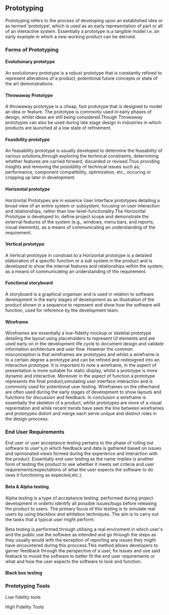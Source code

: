 ## Prototyping

Prototyping refers to the process of developing upon an established idea or as termed ‘prototype’, which is used as an early representation of part or all of an interactive system. Essentially a prototype is a tangible model I.e. an early example in which a new working product can be derived.

### Forms of Prototyping

#### Evolutionary prototype

An evolutionary prototype is a robust prototype that is constantly refined to represent alterations of a product, potentional future concepts or state of the art demonstrations. 
#### Throwaway Prototype

A throwaway prototype is a cheap, fast prototype that is designed to model an idea or feature. The prototype is commonly used in early phases of design, whilst ideas are still being considered.Though Throwaway prototypes can also be used during late stage design in industries in which products are launched at a low state of refinement.

#### Feasibility prototype

An feasability prototype is usually developed to determine the feasability of various solutions,through exploring the technical constraints, determining whether features are carried forward, discarded or revised.Thus providing insights and removing the possibility of technical issues such as; performance, component compatibility, optimization, etc., occuring or cropping up later in development.

#### Horizontal prototype
Horizontal Prototypes are in essence User Interface prototypes detailing a broad view of an entire system or subsystem, focusing on user interaction and relationships, rather than low-level-functionality.The Horizontal Prototype is developed to; define project scope and demonstrate the external features of the system (e.g., windows, menu bars, and reports, visual elements), as a means of communicating an understanding of the requirement. 


#### Vertical prototype

A Vertical prototype in constrast to a Horizontal prototype is a detailed elaboration of a specific function or a sub system in the product and is developed to show the internal features and relationships within the system, as a means of communicating an understanding of the requirement. 

#### Functional storyboard
A storyboard is a graphical organiser and is used in relation to software development in the early stages of development as an illustration of the product shown in a sequence to represent and show how the software will function, used for reference by the development team.

#### Wireframe

Wireframes are essentially a low-fidelity mockup or skeletal prototype detailing the layout using placeholders to represent UI elements and are used early on in the development life cycle to document design and validate information architecture and user flow. However the common misconception is that wireframes are prototypes and whilst a wireframe is to a certain degree a prototype and can be refined and redesigned into an interactive prototype. It is important to note a wireframe, in the aspect of presentation is more suitable for static display, whilst a prototype is more dynamic and interactive. Moreover in the aspect of function a prototype represents the final product,simulating user interface interaction and is commonly used for potentional user testing. Wireframes on the otherhand are often used during the early stages of development to show layouts and functions for discussion and feedback. In conclusion a wireframe is essentially the skeleton of a product, whilst prototypes are more of a visual reprentation and while recent trends have seen the line between wireframes and prototypes distort and merge each serve unique and distinct roles in the design proccess.


### End User Requirements

End user or user acceptance testing  pertains to the phase of rolling out software to user's,in which feedback and data is gathered based on issues and opinionated views formed during the experience and interaction with the product. Essentially end user testing as the name implies is another form of testing the product to see whether it meets set criteria and user requirements/expectations of what the user expects the software to do (was it functioning as expected,etc.).

#### Beta & Alpha testing

Alpha testing is a type of acceptance testing; performed during project development in orderto identify all possible issues/bugs before releasing the product to users. The primary focus of this testing is to simulate real users by using blackbox and whitebox techniques. The aim is to carry out the tasks that a typical user might perform.

Beta testing is performed through utilising a real enviroment in which user's and the public use the software as intended and go through the steps as they usually would with the exception of reporting any issues they might have encountered during this proccess.This method allows developers to garner feedback through the perspective of a user, fix issues and use said feeback to mould the software to better fit the end user requirements or what and how the user expects the software to look and function.

#### Black box testing


### Prototyping Tools


Low fidelity tools


High Fidelity Tools

